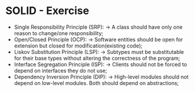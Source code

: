 # SOLID - Exercise

* Single Responsibility Principle (SRP):  -> A class should have only one reason to change/one responsibility;
* Open/Closed Principle (OCP): -> Software entities should be open for extension but closed for modification(existing code);
* Liskov Substitution Principle (LSP): -> Subtypes must be substitutable for their base types without altering the correctness of the program;
* Interface Segregation Principle (ISP): -> Clients should not be forced to depend on interfaces they do not use;
* Dependency Inversion Principle (DIP): -> High-level modules should not depend on low-level modules. Both should depend on abstractions;
